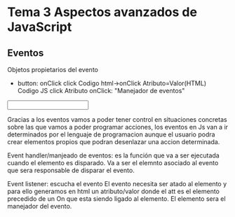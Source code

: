 # Tema 3 Aspectos avanzados de JavaScript

## Eventos
Objetos propietarios del evento
* button: onClick  click
Codigo html->onClick
Atributo=Valor(HTML)
Codigo JS click
Atributo onClick: "Manejador de eventos"


<html>
<body>
<input type="buton" onClick="btnMiboton" dwe "btnMiBoton">
</body>
</html>

Gracias a los eventos vamos a poder tener control en situaciones concretas sobre las que vamos a poder programar acciones, los eventos en Js van a ir determinados por el lenguaje de programacion aunque el usuario podra crear elementos propios que podran desenlazar una accion determinada. 

Event handler/manjeado de eventos: es la función que va a ser ejecutada cuando el elemento es disparado.
Va a ser el elemnto asociado al evento que sera responsable de disparar el evento.

Event listener: escucha el evento
El evento necesita ser atado al elemento y para ello generamos en html un atributo/valor donde el att es el elemento precedido de un On que esta siendo ligado al elemento.
El elemento sera el manejador del evento.

